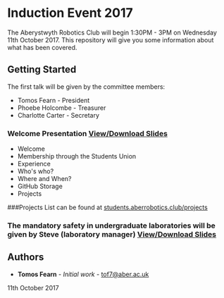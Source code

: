 # Induction Event 2017

The Aberystwyth Robotics Club will begin 1:30PM - 3PM on Wednesday 11th October 2017.
This repository will give you some information about what has been covered.

## Getting Started

The first talk will be given by the committee members:
 * Tomos Fearn - President
 * Phoebe Holcombe - Treasurer
 * Charlotte Carter - Secretary


### Welcome Presentation [View/Download Slides](https://github.com/arcub/induction/induction.pdf)
 * Welcome
 * Membership through the Students Union
 * Experience
 * Who's who?
 * Where and When?
 * GitHub Storage
 * Projects

 ###Projects List can be found at [students.aberrobotics.club/projects](http://students.aberrobotics.club/projects/)

 ### The mandatory safety in undergraduate laboratories will be given by Steve (laboratory manager) [View/Download Slides](https://github.com/arcub/safety-in-undergraduate-laboratories.pdf)

## Authors

* **Tomos Fearn** - *Initial work* - [tof7@aber.ac.uk](mailto:tof7@aber.ac.uk)

11th October 2017